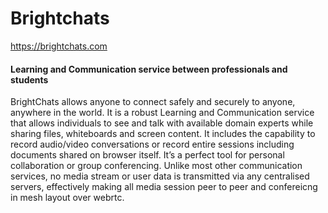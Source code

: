 # Brightchats

https://brightchats.com

#### Learning and Communication service between professionals and students

BrightChats allows anyone to connect safely and securely to anyone, anywhere in the world. It is a robust Learning and Communication service that allows individuals to see and talk with available domain experts while sharing files, whiteboards and screen content. It includes the capability to record audio/video conversations or record entire sessions including documents shared on browser itself. 
It’s a perfect tool for personal collaboration or group conferencing. Unlike most other communication services, no media stream or user data is transmitted via any centralised servers, effectively making all media session peer to peer and confereicng in mesh layout over webrtc.
